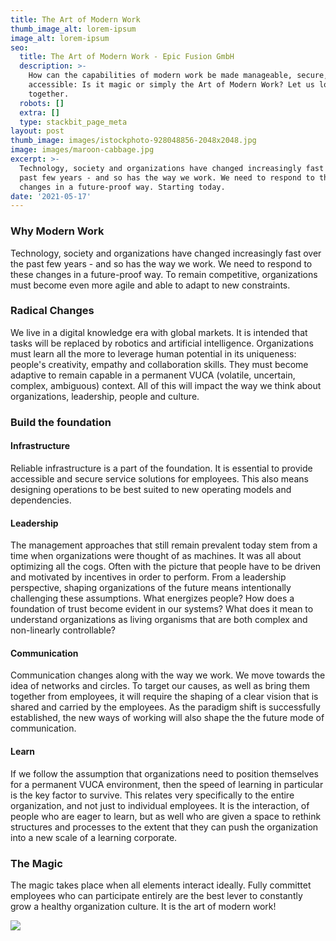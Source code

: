```yaml
---
title: The Art of Modern Work
thumb_image_alt: lorem-ipsum
image_alt: lorem-ipsum
seo:
  title: The Art of Modern Work - Epic Fusion GmbH
  description: >-
    How can the capabilities of modern work be made manageable, secure, and
    accessible: Is it magic or simply the Art of Modern Work? Let us look at it
    together.
  robots: []
  extra: []
  type: stackbit_page_meta
layout: post
thumb_image: images/istockphoto-928048856-2048x2048.jpg
image: images/maroon-cabbage.jpg
excerpt: >-
  Technology, society and organizations have changed increasingly fast over the
  past few years - and so has the way we work. We need to respond to these
  changes in a future-proof way. Starting today.
date: '2021-05-17'
---
```

### Why Modern Work

Technology, society and organizations have changed increasingly fast over the past few years - and so has the way we work. We need to respond to these changes in a future-proof way. To remain competitive, organizations must become even more agile and able to adapt to new constraints.

### Radical Changes

We live in a digital knowledge era with global markets. It is intended that tasks will be replaced by robotics and artificial intelligence. Organizations must learn all the more to leverage human potential in its uniqueness: people's creativity, empathy and collaboration skills. They must become adaptive to remain capable in a permanent VUCA (volatile, uncertain, complex, ambiguous) context. All of this will impact the way we think about organizations, leadership, people and culture.

### Build the foundation

#### Infrastructure

Reliable infrastructure is a part of the foundation. It is essential to provide accessible and secure service solutions for employees. This also means designing operations to be best suited to new operating models and dependencies.

#### Leadership

The management approaches that still remain prevalent today stem from a time when organizations were thought of as machines. It was all about optimizing all the cogs. Often with the picture that people have to be driven and motivated by incentives in order to perform. From a leadership perspective, shaping organizations of the future means intentionally challenging these assumptions. What energizes people? How does a foundation of trust become evident in our systems? What does it mean to understand organizations as living organisms that are both complex and non-linearly controllable?

#### Communication

Communication changes along with the way we work. We move towards the idea of networks and circles. To target our causes, as well as bring them together from employees, it will require the shaping of a clear vision that is shared and carried by the employees. As the paradigm shift is successfully established, the new ways of working will also shape the the future mode of communication.

#### Learn

If we follow the assumption that organizations need to position themselves for a permanent VUCA environment, then the speed of learning in particular is the key factor to survive. This relates very specifically to the entire organization, and not just to individual employees. It is the interaction, of people who are eager to learn, but as well who are given a space to rethink structures and processes to the extent that they can push the organization into a new scale of a learning corporate.

### The Magic

The magic takes place when all elements interact ideally. Fully committet employees who can participate entirely are the best lever to constantly grow a healthy organization culture. It is the art of modern work!



![](/images/Sanche2.png)


